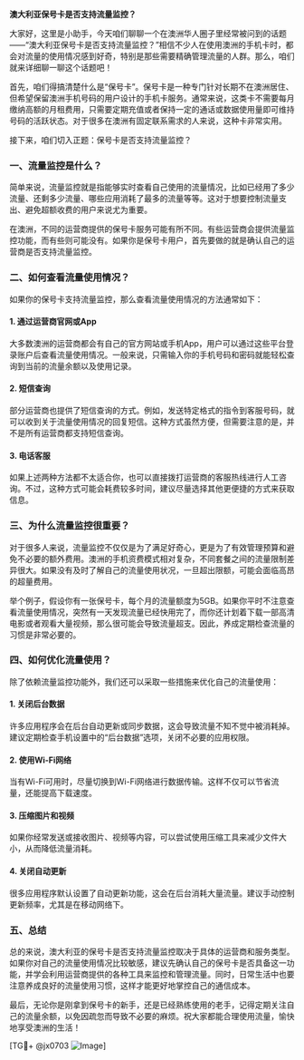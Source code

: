 **澳大利亚保号卡是否支持流量监控？**

大家好，这里是小助手，今天咱们聊聊一个在澳洲华人圈子里经常被问到的话题——“澳大利亚保号卡是否支持流量监控？”相信不少人在使用澳洲的手机卡时，都会对流量的使用情况感到好奇，特别是那些需要精确管理流量的人群。那么，咱们就来详细聊一聊这个话题吧！

首先，咱们得搞清楚什么是“保号卡”。保号卡是一种专门针对长期不在澳洲居住、但希望保留澳洲手机号码的用户设计的手机卡服务。通常来说，这类卡不需要每月缴纳高额的月租费用，只需要定期充值或者保持一定的通话或数据使用量即可维持号码的活跃状态。对于很多在澳洲有固定联系需求的人来说，这种卡非常实用。

接下来，咱们切入正题：保号卡是否支持流量监控？

### 一、流量监控是什么？
简单来说，流量监控就是指能够实时查看自己使用的流量情况，比如已经用了多少流量、还剩多少流量、哪些应用消耗了最多的流量等等。这对于想要控制流量支出、避免超额收费的用户来说尤为重要。

在澳洲，不同的运营商提供的保号卡服务可能有所不同。有些运营商会提供流量监控功能，而有些则可能没有。如果你是保号卡用户，首先要做的就是确认自己的运营商是否支持流量监控。

### 二、如何查看流量使用情况？
如果你的保号卡支持流量监控，那么查看流量使用情况的方法通常如下：

#### 1. **通过运营商官网或App**
大多数澳洲的运营商都会有自己的官方网站或手机App，用户可以通过这些平台登录账户后查看流量使用情况。一般来说，只需输入你的手机号码和密码就能轻松查询到当前的流量余额以及使用记录。

#### 2. **短信查询**
部分运营商也提供了短信查询的方式。例如，发送特定格式的指令到客服号码，就可以收到关于流量使用情况的回复短信。这种方式虽然方便，但需要注意的是，并不是所有运营商都支持短信查询。

#### 3. **电话客服**
如果上述两种方法都不太适合你，也可以直接拨打运营商的客服热线进行人工咨询。不过，这种方式可能会耗费较多时间，建议尽量选择其他更便捷的方式来获取信息。

### 三、为什么流量监控很重要？
对于很多人来说，流量监控不仅仅是为了满足好奇心，更是为了有效管理预算和避免不必要的额外费用。澳洲的手机资费模式相对复杂，不同套餐之间的流量限制差异很大。如果没有及时了解自己的流量使用状况，一旦超出限额，可能会面临高昂的超量费用。

举个例子，假设你有一张保号卡，每个月的流量额度为5GB。如果你平时不注意查看流量使用情况，突然有一天发现流量已经快用完了，而你还计划着下载一部高清电影或者观看大量视频，那么很可能会导致流量超支。因此，养成定期检查流量的习惯是非常必要的。

### 四、如何优化流量使用？
除了依赖流量监控功能外，我们还可以采取一些措施来优化自己的流量使用：

#### 1. **关闭后台数据**
许多应用程序会在后台自动更新或同步数据，这会导致流量不知不觉中被消耗掉。建议定期检查手机设置中的“后台数据”选项，关闭不必要的应用权限。

#### 2. **使用Wi-Fi网络**
当有Wi-Fi可用时，尽量切换到Wi-Fi网络进行数据传输。这样不仅可以节省流量，还能提高下载速度。

#### 3. **压缩图片和视频**
如果你经常发送或接收图片、视频等内容，可以尝试使用压缩工具来减少文件大小，从而降低流量消耗。

#### 4. **关闭自动更新**
很多应用程序默认设置了自动更新功能，这会在后台消耗大量流量。建议手动控制更新频率，尤其是在移动网络下。

### 五、总结
总的来说，澳大利亚的保号卡是否支持流量监控取决于具体的运营商和服务类型。如果你对自己的流量使用情况比较敏感，建议先确认自己的保号卡是否具备这一功能，并学会利用运营商提供的各种工具来监控和管理流量。同时，日常生活中也要注意养成良好的流量使用习惯，这样才能更好地掌控自己的通信成本。

最后，无论你是刚拿到保号卡的新手，还是已经熟练使用的老手，记得定期关注自己的流量余额，以免因疏忽而导致不必要的麻烦。祝大家都能合理使用流量，愉快地享受澳洲的生活！

[TG💪+ @jx0703 ![Image](https://github.com/user-attachments/assets/dbca1d08-cadb-493c-b0ec-ad6f7a83f270)]